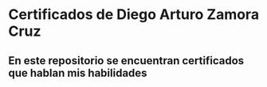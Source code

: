 # Certificados de Diego Arturo Zamora Cruz

## En este repositorio se encuentran certificados que hablan mis habilidades
